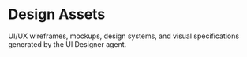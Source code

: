 # Design Assets

UI/UX wireframes, mockups, design systems, and visual specifications generated by the UI Designer agent.